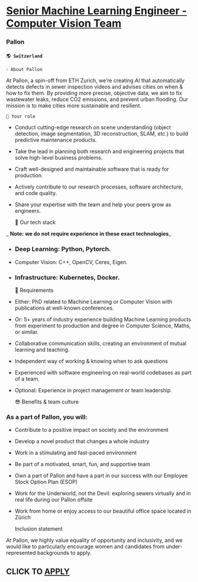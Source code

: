# [Senior Machine Learning Engineer - Computer Vision Team](https://www.remotewlb.com/apply/senior-machine-learning-engineer-computer-vision-team)  
### Pallon  
#### `🌎 Switzerland`  

    
    
    💧 About Pallon

At Pallon, a spin-off from ETH Zurich, we’re creating AI that automatically detects defects in sewer inspection videos and advises cities on when & how to fix them. By providing more precise, objective data, we aim to fix wastewater leaks, reduce CO2 emissions, and prevent urban flooding. Our mission is to make cities more sustainable and resilient.

    
    
    💪 Your role

  * Conduct cutting-edge research on scene understanding (object detection, image segmentation, 3D reconstruction, SLAM, etc.) to build predictive maintenance products.

  * Take the lead in planning both research and engineering projects that solve high-level business problems.

  * Craft well-designed and maintainable software that is ready for production.

  * Actively contribute to our research processes, software architecture, and code quality.

  * Share your expertise with the team and help your peers grow as engineers.

    
    
    🚀 Our tech stack

 _ **Note: we do not require experience in these exact technologies**_

  * ### Deep Learning: Python, Pytorch.

  * Computer Vision: C++, OpenCV, Ceres, Eigen.

  * ### Infrastructure: Kubernetes, Docker.

    
    
    🎯 Requirements

  * Either: PhD related to Machine Learning or Computer Vision with publications at well-known conferences.

  * Or: 5+ years of industry experience building Machine Learning products from experiment to production and degree in Computer Science, Maths, or similar.

  * Collaborative communication skills, creating an environment of mutual learning and teaching.

  * Independent way of working & knowing when to ask questions

  * Experienced with software engineering on real-world codebases as part of a team.

  * Optional: Experience in project management or team leadership.

    
    
    😎 Benefits & team culture

### As a part of Pallon, you will:

  * Contribute to a positive impact on society and the environment

  * Develop a novel product that changes a whole industry

  * Work in a stimulating and fast-paced environment

  * Be part of a motivated, smart, fun, and supportive team

  * Own a part of Pallon and have a part in our success with our Employee Stock Option Plan (ESOP)

  * Work for the Underworld, not the Devil: exploring sewers virtually and in real life during our Pallon offsite

  * Work from home or enjoy access to our beautiful office space located in Zürich

    
    
    Inclusion statement

At Pallon, we highly value equality of opportunity and inclusivity, and we would like to particularly encourage women and candidates from under-represented backgrounds to apply.

  
## CLICK TO [APPLY](https://www.remotewlb.com/apply/senior-machine-learning-engineer-computer-vision-team)

